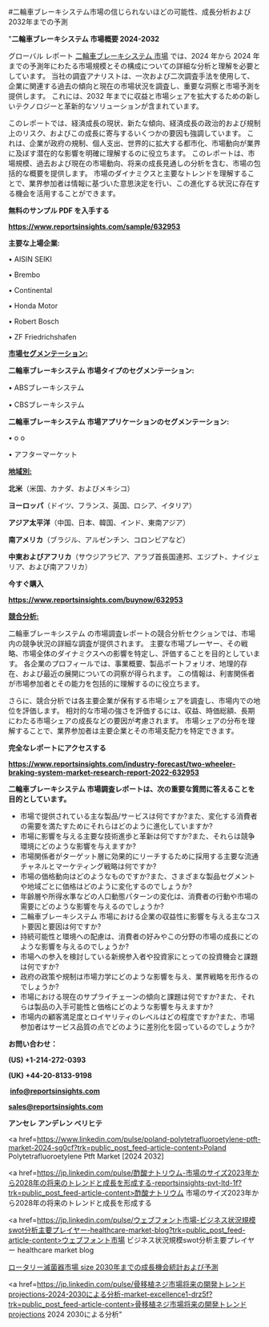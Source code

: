 #二輪車ブレーキシステム市場の信じられないほどの可能性、成長分析および2032年までの予測

"<strong>二輪車ブレーキシステム 市場概要 2024-2032</strong>

グローバル レポート <a href=https://www.reportsinsights.com/sample/632953>二輪車ブレーキシステム 市場</a> では、2024 年から 2024 年までの予測年にわたる市場規模とその構成についての詳細な分析と理解を必要としています。 当社の調査アナリストは、一次および二次調査手法を使用して、企業に関連する過去の傾向と現在の市場状況を調査し、重要な洞察と市場予測を提供します。 これには、2032 年までに収益と市場シェアを拡大​​するための新しいテクノロジーと革新的なソリューションが含まれています。

このレポートでは、経済成長の現状、新たな傾向、経済成長の政治的および規制上のリスク、およびこの成長に寄与するいくつかの要因も強調しています。 これは、企業が政府の規制、個人支出、世界的に拡大する都市化、市場動向が業界に及ぼす潜在的な影響を明確に理解するのに役立ちます。 このレポートは、市場規模、過去および現在の市場動向、将来の成長見通しの分析を含む、市場の包括的な概要を提供します。 市場のダイナミクスと主要なトレンドを理解することで、業界参加者は情報に基づいた意思決定を行い、この進化する状況に存在する機会を活用することができます。

<strong><b>無料のサンプル PDF を入手する</b></strong>

<a href=https://www.reportsinsights.com/sample/632953><strong><u>https://www.reportsinsights.com/sample/632953</u></strong></a>

<strong>主要な上場企業:</strong>

• AISIN SEIKI

• Brembo

• Continental

• Honda Motor

• Robert Bosch

• ZF Friedrichshafen

<strong><u>市場セグメンテーション</u></strong><strong><u>:</u></strong>

<strong>二輪車ブレーキシステム 市場タイプのセグメンテーション:</strong>

• ABSブレーキシステム

• CBSブレーキシステム

<strong>二輪車ブレーキシステム 市場アプリケーションのセグメンテーション:</strong>

• o o

• アフターマーケット

<strong><u>地域別</u></strong><strong><u>:</u></strong>

<strong>北米</strong>（米国、カナダ、およびメキシコ）

<strong>ヨーロッパ</strong>（ドイツ、フランス、英国、ロシア、イタリア）

<strong>アジア太平洋</strong>（中国、日本、韓国、インド、東南アジア）

<strong>南アメリカ</strong>（ブラジル、アルゼンチン、コロンビアなど）

<strong>中東およびアフリカ</strong>（サウジアラビア、アラブ首長国連邦、エジプト、ナイジェリア、および南アフリカ）

<strong>今すぐ購入</strong>

<a href=https://www.reportsinsights.com/buynow/632953><strong><u>https://www.reportsinsights.com/buynow/632953</u></strong></a>

<strong><u>競合分析:</u></strong>

二輪車ブレーキシステム の市場調査レポートの競合分析セクションでは、市場内の競争状況の詳細な調査が提供されます。 主要な市場プレーヤー、その戦略、市場全体のダイナミクスへの影響を特定し、評価することを目的としています。 各企業のプロフィールでは、事業概要、製品ポートフォリオ、地理的存在、および最近の展開についての洞察が得られます。 この情報は、利害関係者が市場参加者とその能力を包括的に理解するのに役立ちます。

さらに、競合分析では各主要企業が保有する市場シェアを調査し、市場内での地位を評価します。 相対的な市場の強さを評価するには、収益、時価総額、長期にわたる市場シェアの成長などの要因が考慮されます。 市場シェアの分布を理解することで、業界参加者は主要企業とその市場支配力を特定できます。

<strong>完全なレポートにアクセスする</strong>

<a href=https://www.reportsinsights.com/industry-forecast/two-wheeler-braking-system-market-research-report-2022-632953><strong><u><b>https://www.reportsinsights.com/industry-forecast/two-wheeler-braking-system-market-research-report-2022-632953</b></u></strong></a>

<strong><b>二輪車ブレーキシステム 市場調査レポートは、次の重要な質問に答えることを目的としています。</b></strong>
<ul>
  <li>市場で提供されている主な製品/サービスは何ですか?また、変化する消費者の需要を満たすためにそれらはどのように進化していますか?</li>
  <li>市場に影響を与える主要な技術進歩と革新は何ですか?また、それらは競争環境にどのような影響を与えますか?</li>
  <li>市場関係者がターゲット層に効果的にリーチするために採用する主要な流通チャネルとマーケティング戦略は何ですか?</li>
  <li>市場の価格動向はどのようなものですか?また、さまざまな製品セグメントや地域ごとに価格はどのように変化するのでしょうか?</li>
  <li>年齢層や所得水準などの人口動態パターンの変化は、消費者の行動や市場の需要にどのような影響を与えるのでしょうか?</li>
  <li>二輪車ブレーキシステム 市場における企業の収益性に影響を与える主なコスト要因と要因は何ですか?</li>
  <li>持続可能性と環境への配慮は、消費者の好みやこの分野の市場の成長にどのような影響を与えるのでしょうか?</li>
  <li>市場への参入を検討している新規参入者や投資家にとっての投資機会と課題は何ですか?</li>
  <li>政府の政策や規制は市場力学にどのような影響を与え、業界戦略を形作るのでしょうか?</li>
  <li>市場における現在のサプライチェーンの傾向と課題は何ですか?また、それらは製品の入手可能性と価格にどのような影響を与えますか?</li>
  <li>市場内の顧客満足度とロイヤリティのレベルはどの程度ですか?また、市場参加者はサービス品質の点でどのように差別化を図っているのでしょうか?</li>
</ul>
<strong>お問い合わせ：</strong>

<strong>(US) +1-214-272-0393</strong>

<strong>(UK) +44-20-8133-9198</strong>

<strong> </strong><a href=info@reportsinsights.com><strong><u>info@reportsinsights.com</u></strong></a>

<a href=sales@reportsinsights.com><strong><u>sales@reportsinsights.com</u></strong></a>

<strong>アンセレ アンデレン ベリヒテ</strong>

<a href=https://www.linkedin.com/pulse/poland-polytetrafluoroetylene-ptft-market-2024-sg0cf?trk=public_post_feed-article-content>Poland Polytetrafluoroetylene Ptft Market [2024 2032]</a>

<a href=https://jp.linkedin.com/pulse/酢酸ナトリウム-市場のサイズ2023年から2028年の将来のトレンドと成長を形成する-reportsinsights-pvt-ltd-1f?trk=public_post_feed-article-content>酢酸ナトリウム 市場のサイズ2023年から2028年の将来のトレンドと成長を形成する</a>

<a href=https://jp.linkedin.com/pulse/ウェブフォント市場-ビジネス状況規模swot分析主要プレイヤー-healthcare-market-blog?trk=public_post_feed-article-content>ウェブフォント市場 ビジネス状況規模swot分析主要プレイヤー healthcare market blog</a>

<a href=https://www.linkedin.com/pulse/ロータリー滅菌器市場-size-2030年までの成長機会統計および予測-reportsinsights-pvt-ltd-fl4af/>ロータリー滅菌器市場 size 2030年までの成長機会統計および予測</a>

<a href=https://jp.linkedin.com/pulse/骨移植ネジ市場将来の開発トレンドprojections-2024-2030による分析-market-excellence1-drz5f?trk=public_post_feed-article-content>骨移植ネジ市場将来の開発トレンドprojections 2024 2030による分析</a>"
